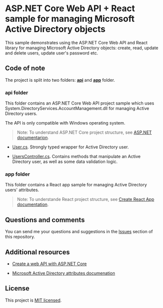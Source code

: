 # ASP.NET Core Web API + React sample for managing Microsoft Active Directory objects

This sample demonstrates using the ASP.NET Core Web API and React library for managing Microsoft Active Directory objects: create, read, update and delete users, update user's password etc.

## Code of note

The project is split into two folders: [**api**](/api) and [**app**](/app) folder.

### api folder

This folder contains an ASP.NET Core Web API project sample which uses System.DirectoryServices.AccountManagement.dll for managing Active Directory users.

The API is only compatible with Windows operating system.

> Note: To understand ASP.NET Core project structure, see [ASP.NET documentarion](https://learn.microsoft.com/en-us/aspnet/core/?view=aspnetcore-6.0).

- [User.cs](/api/ActiveDirectory.WebAPI/Models/User.cs). Strongly typed wrapper for Active Directory user.

- [UsersController.cs](/api/ActiveDirectory.WebAPI/Controllers/UsersController.cs). Contains methods that manipulate an Active Directory user, as well as some data validation logic.

### app folder

This folder contains a React app sample for managing Active Directory users' attributes.

> Note: To understande React project structure, see [Create React App documentation](https://create-react-app.dev/docs/getting-started).

## Questions and comments

You can send me your questions and suggestions in the [Issues](https://github.com/diegossalmeida/active-directory-web-integration/issues) section of this repository.

## Additional resources

- [Create a web API with ASP.NET Core](https://learn.microsoft.com/en-us/aspnet/core/tutorials/first-web-api?view=aspnetcore-6.0)

- [Microsoft Active Directory attributes documenation](https://learn.microsoft.com/en-us/windows/win32/adschema/attributes-all)

## License

This project is [MIT licensed](LICENSE).